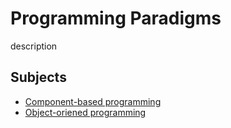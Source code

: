 

# Programming Paradigms

description

## Subjects

- [Component-based programming](component-based.md)
- [Object-oriened programming](object-oriented.md)
